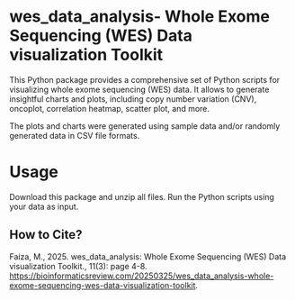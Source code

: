 # wes_data_analysis- Whole Exome Sequencing (WES) Data visualization Toolkit

This Python package provides a comprehensive set of Python scripts for visualizing whole exome sequencing (WES) data. It allows to generate insightful charts and plots, including copy number variation (CNV), oncoplot, correlation heatmap, scatter plot, and more.

The plots and charts were generated using sample data and/or randomly generated data in CSV file formats.


# Usage
Download this package and unzip all files. Run the Python scripts using your data as input.

## How to Cite?
Faiza, M., 2025. wes_data_analysis: Whole Exome Sequencing (WES) Data visualization Toolkit., 11(3): page 4-8. https://bioinformaticsreview.com/20250325/wes_data_analysis-whole-exome-sequencing-wes-data-visualization-toolkit.
